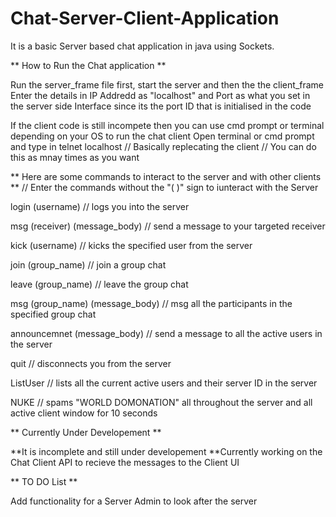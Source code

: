 # Chat-Server-Client-Application

It is a basic Server based chat application in java using Sockets. 

** How to Run the Chat application **

Run the server_frame file  first, start the server and then the the client_frame  
Enter the details in IP Addredd as "localhost" and Port as what you set in the server side Interface since its the port ID that is initialised in the code

If the client code is still incompete then you can use cmd prompt or terminal depending on your OS to run the chat client
Open terminal or cmd prompt and type in 
telnet localhost <PortID>     // Basically replecating the client
                              // You can do this as mnay times as you want
                        
 ** Here are some commands to interact to the server and with other clients **
 // Enter the commands without the "( )" sign to iunteract with the Server 
 
 login  (username)   // logs you into the server 
  
 msg (receiver) (message_body)  // send a message to your targeted receiver
  
 kick (username)    // kicks the specified user from the server
  
 join (group_name)  // join a group chat
 
 leave (group_name) // leave the group chat
 
 msg (group_name) (message_body)    // msg all the participants in the specified group chat
  
 announcemnet (message_body)    // send a message to all the active users in the server 
 
 quit   // disconnects you from the server
 
 ListUser  // lists all the current active users and their server ID in the server
 
 NUKE   // spams "WORLD DOMONATION" all throughout the server and all active client window for 10 seconds
 
 

** Currently Under Developement **

**It is incomplete and still under developement
**Currently working on the Chat Client API to recieve the messages to the Client UI



** TO DO List **

Add functionality for a Server Admin to look after the server

